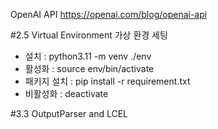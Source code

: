 
OpenAI API
https://openai.com/blog/openai-api

#2.5 Virtual Environment
가상 환경 세팅
- 설치 : python3.11 -m venv ./env
- 활성화 : source env/bin/activate
- 패키지 설치 : pip install -r requirement.txt
- 비활성화 : deactivate

#3.3 OutputParser and LCEL